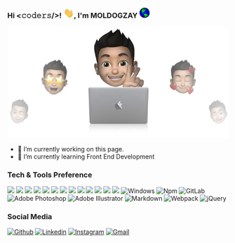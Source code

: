 

### Hi <𝚌𝚘𝚍𝚎𝚛𝚜/>! <img src="https://github.com/MOLDOGAZY/MOLDOGAZY/blob/main/wave.gif?raw=true" width="24px" />, I'm MOLDOGZAY <img src="https://github.com/MOLDOGAZY/MOLDOGAZY/blob/main/globe.gif?raw=true" width="24px" />

<p align="center">
  <img src="https://github.com/MOLDOGAZY/MOLDOGAZY/raw/main/GitHub-bg.png" />
</p>

- 🔭 I’m currently working on this page. 
- 🌱 I’m currently learning Front End Development  

 

### Tech & Tools Preference

<img src = "https://img.shields.io/badge/-HTML5-E34F26?style=flat&logo=html5&logoColor=white"> <img src = "https://img.shields.io/badge/-CSS3-1572B6?style=flat&logo=css3&logoColor=white">
<img src="https://img.shields.io/badge/-Bootstrap-563D7C?style=flat&logo=bootstrap&logoColor=white">
<img src="https://img.shields.io/badge/-JavaScript-eed718?style=flat&logo=javascript&logoColor=ffffff">
<img src="https://img.shields.io/badge/-Sass-cc6699?style=flat&logo=sass&logoColor=ffffff">
<img src="https://img.shields.io/badge/-React-000000?style=flat&logo=react&logoColor=00c8ff">
<img src="https://img.shields.io/badge/-Node.js-3C873A?style=flat&logo=Node.js&logoColor=white">
<img src="http://img.shields.io/badge/-Google%20Cloud%20Platform-4285F4?style=flat&logo=google%20cloud&logoColor=white">
<img src="http://img.shields.io/badge/-Git-F1502F?style=flat&logo=git&logoColor=FFFFFF">
<img src="http://img.shields.io/badge/-Github-000000?style=flat&logo=github&logoColor=FFFFFF">
<img src="http://img.shields.io/badge/-VS%20Code-007ACC?style=flat&logo=visual%20studio%20code&logoColor=white">
<img src="http://img.shields.io/badge/-Heroku-430098?style=flat&logo=heroku&logoColor=white">
<img src="http://img.shields.io/badge/-Vercel-black?style=flat&logo=vercel&logoColor=white">
![Windows](http://img.shields.io/badge/-Windows-0078D6?style=flat-square&logo=windows&logoColor=ffffff)
![Npm](https://img.shields.io/badge/-npm-CB3837?style=flat-square&logo=npm)
![GitLab](https://img.shields.io/badge/-GitLab-FCA121?style=flat-square&logo=gitlab)
![Adobe Photoshop](http://img.shields.io/badge/-Abode%20Photoshop-26C9FF?style=flat-square&logo=adobe-photoshop&logoColor=ffffff)
![Adobe Illustrator](https://img.shields.io/badge/-Illustrator-333333?style=flat&logo=adobe-illustrator)
![Markdown](https://img.shields.io/badge/-Markdown-000000?style=flat-square&logo=markdown)
![Webpack](https://img.shields.io/badge/-Webpack-8DD6F9?style=flat-square&logo=Webpack&logoColor=gray)
![jQuery](https://img.shields.io/badge/-jQuery-0769AD?style=flat-square&logo=jQuery&logoColor=white)
<!--<img src="https://img.shields.io/badge/-Firebase-FFA611?style=flat&logo=firebase&logoColor=FFFFFF">
-->

### Social Media
[![Github](https://img.shields.io/badge/-Github-333?style=flat&logo=Github&logoColor=white)](https://github.com/ukmoldogazy)
[![Linkedin](https://img.shields.io/badge/-LinkedIn-blue?style=flat&logo=Linkedin&logoColor=white)](https://www.linkedin.com/in/ukmoldogazy)
[![Instagram](https://img.shields.io/badge/-Instagram-c13584?style=flat&labelColor=c13584&logo=instagram&logoColor=white)](https://www.instagram.com/ukmoldogazy/)
[![Gmail](https://img.shields.io/badge/-Gmail-c14438?style=flat&logo=Gmail&logoColor=white)](mailto:moldogazy.kabylbekov.kk@gmail.com)
